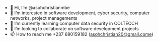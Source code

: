 - 👋 Hi, I’m @asohchristianmbe
- 👀 I’m interested in software development, cyber security, computer networks, project managements   
- 🌱 I’m currently learning computer data security in COLTECCH 
- 💞️ I’m looking to collaborate on software development projects
- 📫 How to reach me +237 680159182 (asohchristian20@gmail.come)

<!---
asohchristianmbe/asohchristianmbe is a ✨ special ✨ repository because its `README.md` (this file) appears on your GitHub profile.
You can click the Preview link to take a look at your changes.
--->
